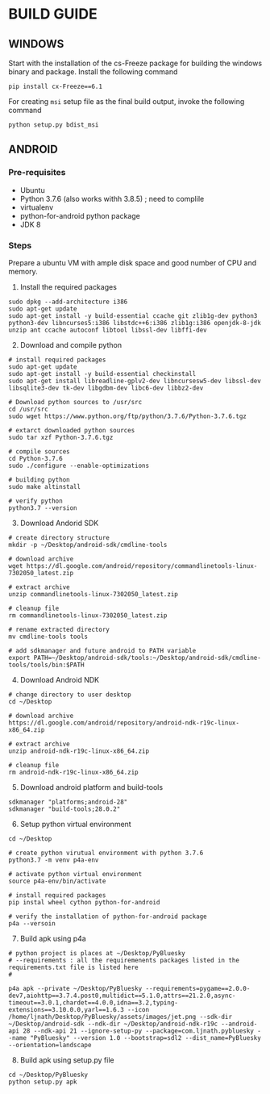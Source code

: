 # BUILD GUIDE

## WINDOWS

Start with the installation of the cs-Freeze package for building the windows binary and package.
Install the following command
```
pip install cx-Freeze==6.1
```

For creating ```msi``` setup file as the final build output, invoke the following command
```
python setup.py bdist_msi
```

## ANDROID
### Pre-requisites
* Ubuntu
* Python 3.7.6 (also works withh 3.8.5) ; need to complile
* virtualenv
* python-for-android python package
* JDK 8


### Steps

Prepare a ubuntu VM with ample disk space and good number of CPU and memory.

1. Install the required packages

```
sudo dpkg --add-architecture i386
sudo apt-get update
sudo apt-get install -y build-essential ccache git zlib1g-dev python3 python3-dev libncurses5:i386 libstdc++6:i386 zlib1g:i386 openjdk-8-jdk unzip ant ccache autoconf libtool libssl-dev libffi-dev
```

2. Download and compile python

```
# install required packages
sudo apt-get update
sudo apt-get install -y build-essential checkinstall
sudo apt-get install libreadline-gplv2-dev libncursesw5-dev libssl-dev libsqlite3-dev tk-dev libgdbm-dev libc6-dev libbz2-dev

# Download python sources to /usr/src
cd /usr/src
sudo wget https://www.python.org/ftp/python/3.7.6/Python-3.7.6.tgz

# extarct downloaded python sources
sudo tar xzf Python-3.7.6.tgz

# compile sources
cd Python-3.7.6
sudo ./configure --enable-optimizations

# building python
sudo make altinstall

# verify python
python3.7 --version
```

3. Download Andorid SDK
```
# create directory structure
mkdir -p ~/Desktop/android-sdk/cmdline-tools

# download archive
wget https://dl.google.com/android/repository/commandlinetools-linux-7302050_latest.zip

# extract archive
unzip commandlinetools-linux-7302050_latest.zip

# cleanup file
rm commandlinetools-linux-7302050_latest.zip

# rename extracted directory
mv cmdline-tools tools

# add sdkmanager and future android to PATH variable
export PATH=~/Desktop/android-sdk/tools:~/Desktop/android-sdk/cmdline-tools/tools/bin:$PATH
```

4. Download Android NDK
```
# change directory to user desktop
cd ~/Desktop

# download archive
https://dl.google.com/android/repository/android-ndk-r19c-linux-x86_64.zip

# extract archive
unzip android-ndk-r19c-linux-x86_64.zip

# cleanup file
rm android-ndk-r19c-linux-x86_64.zip
```

5. Download android platform and build-tools
```
sdkmanager "platforms;android-28"
sdkmanager "build-tools;28.0.2"
```

6. Setup python virtual environment
```
cd ~/Desktop

# create python virutual environment with python 3.7.6
python3.7 -m venv p4a-env

# activate python virtual environment
source p4a-env/bin/activate

# install required packages
pip instal wheel cython python-for-android

# verify the installation of python-for-android package
p4a --versoin
```

7. Build apk using p4a
```
# python project is places at ~/Desktop/PyBluesky
# --requirements : all the requiremenents packages listed in the requirements.txt file is listed here
#

p4a apk --private ~/Desktop/PyBluesky --requirements=pygame==2.0.0-dev7,aiohttp==3.7.4.post0,multidict==5.1.0,attrs==21.2.0,async-timeout==3.0.1,chardet==4.0.0,idna==3.2,typing-extensions==3.10.0.0,yarl==1.6.3 --icon /home/ljnath/Desktop/PyBluesky/assets/images/jet.png --sdk-dir ~/Desktop/android-sdk --ndk-dir ~/Desktop/android-ndk-r19c --android-api 28 --ndk-api 21 --ignore-setup-py --package=com.ljnath.pybluesky --name "PyBluesky" --version 1.0 --bootstrap=sdl2 --dist_name=PyBluesky --orientation=landscape
```

8. Build apk using setup.py file
```
cd ~/Desktop/PyBluesky
python setup.py apk
```